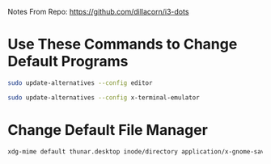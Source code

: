 Notes From Repo: https://github.com/dillacorn/i3-dots

# Use These Commands to Change Default Programs

```sh
sudo update-alternatives --config editor
```
```sh
sudo update-alternatives --config x-terminal-emulator
```

# Change Default File Manager
```sh
xdg-mime default thunar.desktop inode/directory application/x-gnome-saved-search
```
